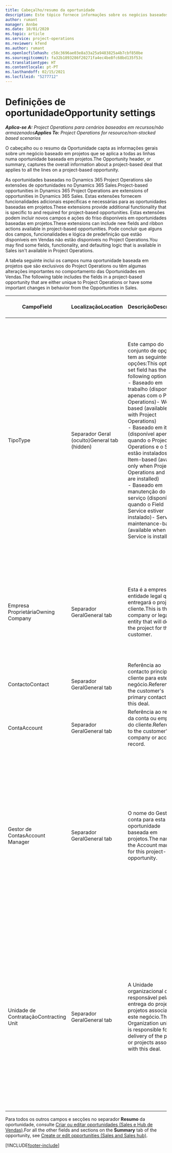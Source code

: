 ```yaml
---
title: Cabeçalho/resumo da oportunidade
description: Este tópico fornece informações sobre os negócios baseados em projetos e as linhas de oportunidade baseadas em projetos.
author: rumant
manager: Annbe
ms.date: 10/01/2020
ms.topic: article
ms.service: project-operations
ms.reviewer: kfend
ms.author: rumant
ms.openlocfilehash: c58c3696ae03e8a33a25a9483825a4b7cbf850be
ms.sourcegitcommit: fa32b1893286f20271fa4ec4be8fc68bd135f53c
ms.translationtype: HT
ms.contentlocale: pt-PT
ms.lasthandoff: 02/15/2021
ms.locfileid: "5277712"
---
```

# <a name="opportunity-settings"></a><span data-ttu-id="da768-103">Definições de oportunidade</span><span class="sxs-lookup"><span data-stu-id="da768-103">Opportunity settings</span></span>

<span data-ttu-id="da768-104">_**Aplica-se A:** Project Operations para cenários baseados em recursos/não armazenados_</span><span class="sxs-lookup"><span data-stu-id="da768-104">_**Applies To:** Project Operations for resource/non-stocked based scenarios_</span></span>


<span data-ttu-id="da768-105">O cabeçalho ou o resumo da Oportunidade capta as informações gerais sobre um negócio baseado em projetos que se aplica a todas as linhas numa oportunidade baseada em projetos.</span><span class="sxs-lookup"><span data-stu-id="da768-105">The Opportunity header, or summary, captures the overall information about a project-based deal that applies to all the lines on a project-based opportunity.</span></span>

<span data-ttu-id="da768-106">As oportunidades baseadas no Dynamics 365 Project Operations são extensões de oportunidades no Dynamics 365 Sales.</span><span class="sxs-lookup"><span data-stu-id="da768-106">Project-based opportunities in Dynamics 365 Project Operations are extensions of opportunities in Dynamics 365 Sales.</span></span> <span data-ttu-id="da768-107">Estas extensões fornecem funcionalidades adicionais específicas e necessárias para as oportunidades baseadas em projetos.</span><span class="sxs-lookup"><span data-stu-id="da768-107">These extensions provide additional functionality that is specific to and required for project-based opportunities.</span></span> <span data-ttu-id="da768-108">Estas extensões podem incluir novos campos e ações do friso disponíveis em oportunidades baseadas em projetos.</span><span class="sxs-lookup"><span data-stu-id="da768-108">These extensions can include new fields and ribbon actions available in project-based opportunities.</span></span> <span data-ttu-id="da768-109">Pode concluir que alguns dos campos, funcionalidades e lógica de predefinição que estão disponíveis em Vendas não estão disponíveis no Project Operations.</span><span class="sxs-lookup"><span data-stu-id="da768-109">You may find some fields, functionality, and defaulting logic that is available in Sales isn't available in Project Operations.</span></span>

<span data-ttu-id="da768-110">A tabela seguinte inclui os campos numa oportunidade baseada em projetos que são exclusivos do Project Operations ou têm algumas alterações importantes no comportamento das Oportunidades em Vendas.</span><span class="sxs-lookup"><span data-stu-id="da768-110">The following table includes the fields in a project-based opportunity that are either unique to Project Operations or have some important changes in behavior from the Opportunities in Sales.</span></span>

| <span data-ttu-id="da768-111">**Campo**</span><span class="sxs-lookup"><span data-stu-id="da768-111">**Field**</span></span> | <span data-ttu-id="da768-112">**Localização**</span><span class="sxs-lookup"><span data-stu-id="da768-112">**Location**</span></span> | <span data-ttu-id="da768-113">**Descrição**</span><span class="sxs-lookup"><span data-stu-id="da768-113">**Description**</span></span> | <span data-ttu-id="da768-114">**Impacto a jusante**</span><span class="sxs-lookup"><span data-stu-id="da768-114">**Downstream impact**</span></span> |
| --- | --- | --- | --- |
| <span data-ttu-id="da768-115">Tipo</span><span class="sxs-lookup"><span data-stu-id="da768-115">Type</span></span> | <span data-ttu-id="da768-116">Separador Geral (oculto)</span><span class="sxs-lookup"><span data-stu-id="da768-116">General tab (hidden)</span></span> | <span data-ttu-id="da768-117">Este campo do conjunto de opções tem as seguintes opções:</span><span class="sxs-lookup"><span data-stu-id="da768-117">This option set field has the following options:</span></span></br><span data-ttu-id="da768-118">- Baseado em trabalho (disponível apenas com o Project Operations)</span><span class="sxs-lookup"><span data-stu-id="da768-118">- Work-based (available only with Project Operations)</span></span></br><span data-ttu-id="da768-119">- Baseado em item (disponível apenas quando o Project Operations e o Sales estão instalados)</span><span class="sxs-lookup"><span data-stu-id="da768-119">- Item-based (available only when Project Operations and Sales are installed)</span></span></br><span data-ttu-id="da768-120">- Baseado em manutenção do serviço (disponível quando o Field Service estiver instalado)</span><span class="sxs-lookup"><span data-stu-id="da768-120">- Service maintenance-based (available when Field Service is installed)</span></span> | <span data-ttu-id="da768-121">Quando utiliza o Project Operations, este valor de campo é definido automaticamente como **Baseado em trabalho**, que classifica a Oportunidade como baseada em projetos.</span><span class="sxs-lookup"><span data-stu-id="da768-121">When you use Project Operations, this field value is automatically set to **Work-based** which classifies the Opportunity as project-based.</span></span> <span data-ttu-id="da768-122">Uma oportunidade deve ser baseada em projetos para ativar todas as funcionalidades e extensões específicas do projeto no processo de vendas a jusante para este negócio.</span><span class="sxs-lookup"><span data-stu-id="da768-122">An Opportunity should be project-based to enable all project-specific extensions and functionality in the downstream sales process for this deal.</span></span> |
| <span data-ttu-id="da768-123">Empresa Proprietária</span><span class="sxs-lookup"><span data-stu-id="da768-123">Owning Company</span></span> | <span data-ttu-id="da768-124">Separador Geral</span><span class="sxs-lookup"><span data-stu-id="da768-124">General tab</span></span> | <span data-ttu-id="da768-125">Esta é a empresa ou entidade legal que entregará o projeto ao cliente.</span><span class="sxs-lookup"><span data-stu-id="da768-125">This is the company or legal entity that will deliver the project for the customer.</span></span> | <span data-ttu-id="da768-126">Estas informações do campo serão copiadas para o campo correspondente na proposta do Projeto que é criada a partir desta Oportunidade.</span><span class="sxs-lookup"><span data-stu-id="da768-126">This field information will be copied to the corresponding field on the Project quote that is created from this Opportunity.</span></span> |
| <span data-ttu-id="da768-127">Contacto</span><span class="sxs-lookup"><span data-stu-id="da768-127">Contact</span></span> | <span data-ttu-id="da768-128">Separador Geral</span><span class="sxs-lookup"><span data-stu-id="da768-128">General tab</span></span> | <span data-ttu-id="da768-129">Referência ao contacto principal do cliente para este negócio.</span><span class="sxs-lookup"><span data-stu-id="da768-129">Reference to the customer's primary contact for this deal.</span></span> | |
| <span data-ttu-id="da768-130">Conta</span><span class="sxs-lookup"><span data-stu-id="da768-130">Account</span></span> | <span data-ttu-id="da768-131">Separador Geral</span><span class="sxs-lookup"><span data-stu-id="da768-131">General tab</span></span> | <span data-ttu-id="da768-132">Referência ao registo da conta ou empresa do cliente.</span><span class="sxs-lookup"><span data-stu-id="da768-132">Reference to the customer's company or account record.</span></span> | |
| <span data-ttu-id="da768-133">Gestor de Contas</span><span class="sxs-lookup"><span data-stu-id="da768-133">Account Manager</span></span> | <span data-ttu-id="da768-134">Separador Geral</span><span class="sxs-lookup"><span data-stu-id="da768-134">General tab</span></span> | <span data-ttu-id="da768-135">O nome do Gestor de conta para esta oportunidade baseada em projetos.</span><span class="sxs-lookup"><span data-stu-id="da768-135">The name of the Account manager for this project-based opportunity.</span></span> | <span data-ttu-id="da768-136">O Gestor de conta é responsável pela gestão da relação com o cliente até à conclusão deste projeto.</span><span class="sxs-lookup"><span data-stu-id="da768-136">The Account manager is responsible for managing the relationship with the customer through the completion of this project.</span></span> <span data-ttu-id="da768-137">Baseado no registo de recurso reservável associado ao Gestor de conta, a unidade de contratação é assumida por predefinição.</span><span class="sxs-lookup"><span data-stu-id="da768-137">Based on the bookable resource record tied to the Account manager, the contracting unit is defaulted.</span></span> |
| <span data-ttu-id="da768-138">Unidade de Contratação</span><span class="sxs-lookup"><span data-stu-id="da768-138">Contracting Unit</span></span> | <span data-ttu-id="da768-139">Separador Geral</span><span class="sxs-lookup"><span data-stu-id="da768-139">General tab</span></span> | <span data-ttu-id="da768-140">A Unidade organizacional que é responsável pela entrega do projeto ou projetos associados a este negócio.</span><span class="sxs-lookup"><span data-stu-id="da768-140">The Organization unit that is responsible for the delivery of the project or projects associated with this deal.</span></span> | <span data-ttu-id="da768-141">A unidade de contratação é a divisão da empresa que executará os projetos após o fecho do negócio.</span><span class="sxs-lookup"><span data-stu-id="da768-141">The contracting unit is the division of the company that will complete the project(s) after the deal is closed.</span></span> <span data-ttu-id="da768-142">Todas as unidades de contratação têm uma moeda, e esta moeda é utilizada para reportar os custos estimados e reais incorridos durante o projeto.</span><span class="sxs-lookup"><span data-stu-id="da768-142">Every contracting unit has a currency, and this currency is used to report estimated and actual costs incurred during the project.</span></span> |

<span data-ttu-id="da768-143">Para todos os outros campos e secções no separador **Resumo** da oportunidade, consulte [Criar ou editar oportunidades (Sales e Hub de Vendas)](https://docs.microsoft.com/dynamics365/sales-enterprise/create-edit-opportunity-sales).</span><span class="sxs-lookup"><span data-stu-id="da768-143">For all the other fields and sections on the **Summary** tab of the opportunity, see [Create or edit opportunities (Sales and Sales hub)](https://docs.microsoft.com/dynamics365/sales-enterprise/create-edit-opportunity-sales).</span></span>


[!INCLUDE[footer-include](../includes/footer-banner.md)]
